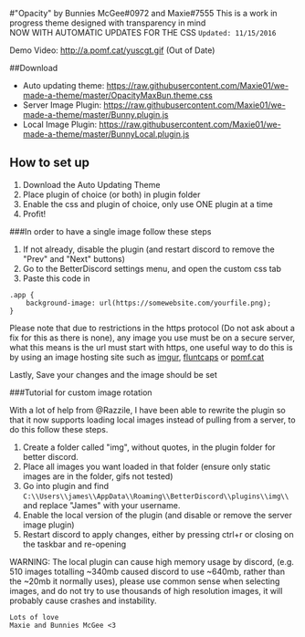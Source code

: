 #"Opacity" by Bunnies McGee#0972 and Maxie#7555
This is a work in progress theme designed with transparency in mind  
NOW WITH AUTOMATIC UPDATES FOR THE CSS
`Updated: 11/15/2016`

Demo Video: http://a.pomf.cat/yuscgt.gif (Out of Date)

##Download
- Auto updating theme: https://raw.githubusercontent.com/Maxie01/we-made-a-theme/master/OpacityMaxBun.theme.css
- Server Image Plugin: https://raw.githubusercontent.com/Maxie01/we-made-a-theme/master/Bunny.plugin.js
- Local Image Plugin: https://raw.githubusercontent.com/Maxie01/we-made-a-theme/master/BunnyLocal.plugin.js

## How to set up

1. Download the Auto Updating Theme
2. Place plugin of choice (or both) in plugin folder
3. Enable the css and plugin of choice, only use ONE plugin at a time
4. Profit!

###In order to have a single image follow these steps
1. If not already, disable the plugin (and restart discord to remove the "Prev" and "Next" buttons)
2. Go to the BetterDiscord settings menu, and open the custom css tab
3. Paste this code in
```
.app {
    background-image: url(https://somewebsite.com/yourfile.png);
}
```

Please note that due to restrictions in the https protocol (Do not ask about a fix for this as there is none), any image you use must be on a secure server, what this means is the url must start with https, one useful way to do this is by using an image hosting site such as [imgur](https://imgur.com), [fluntcaps](https://fluntcaps.me) or [pomf.cat](https://pomf.cat/)

Lastly, Save your changes and the image should be set

###Tutorial for custom image rotation

With a lot of help from @Razzile, I have been able to rewrite the plugin so that it now supports loading local images instead of pulling from a server, to do this follow these steps.

1. Create a folder called "img", without quotes, in the plugin folder for better discord.
2. Place all images you want loaded in that folder (ensure only static images are in the folder, gifs not tested)
3. Go into plugin and find `C:\\Users\\james\\AppData\\Roaming\\BetterDiscord\\plugins\\img\\` and replace "James" with your username.
4. Enable the local version of the plugin (and disable or remove the server image plugin)
5. Restart discord to apply changes, either by pressing ctrl+r or closing on the taskbar and re-opening

WARNING: The local plugin can cause high memory usage by discord, (e.g. 510 images totalling ~340mb caused discord to use ~640mb, rather than the ~20mb it normally uses), please use common sense when selecting images, and do not try to use thousands of high resolution images, it will probably cause crashes and instability.

```
Lots of love
Maxie and Bunnies McGee <3
```
